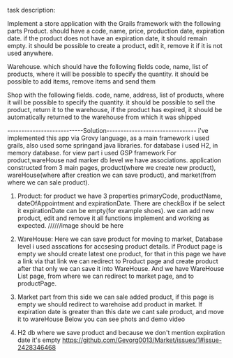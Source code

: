 task description: 

Implement a store application with the Grails framework
with the following parts
Product. should have a code, name, price, production date, expiration date. if the product does not have an expiration date, it should remain empty. it should be possible to create a product, edit it, remove it if it is not used anywhere.

Warehouse. which should have the following fields
code, name, list of products, where it will be possible to specify the quantity. it should be possible to add items, remove items and send them


Shop with the following fields.
code, name, address, list of products, where it will be possible to specify the quantity.
it should be possible to sell the product, return it to the warehouse, if the product has expired, it should be automatically returned to the warehouse from which it was shipped


---------------------------Solution--------------------------------
i've implemented this app via Grovy language, as a main framework i used grails, also used some springand java libraries.
for database i used H2, in memory database.
for view part i used GSP framework
For product,wareHouse nad marker db level we have associations.
application constructed from 3 main pages, product(where we create new product), wareHouse(where after creation we can save product), and market(from where we can sale product).


1) Product:
for product we have 3 properties primaryCode, productName, dateOfAppointment and expirationDate. There are checkBox if be select it expirationDate can be empty(for example shoes).
we can add new product, edit and remove it all functions implement and working as expected.
//////image should be here

2) WareHouse:
Here we can save product for moving to market, Database level i used asscations for accsesing product details.
if Product page is empty we should create latest one product, for that in this page we have a link via that link we can redirect to Product page and create product after that only we can save it into WareHouse.
And we have WareHouse List page, from where we can redirect to market page, and to productPage.

3) Market part
from this side we can sale added product, if this page is empty we should redirect to warehoise add product in market.
If expiration date is greater than this date we cant sale product, and move it to wareHouse
Below you can see phots and demo video

1) H2 db where we save product and because we don't mention expiration date it's empty
https://github.com/Gevorg0013/Market/issues/1#issue-2428346468

